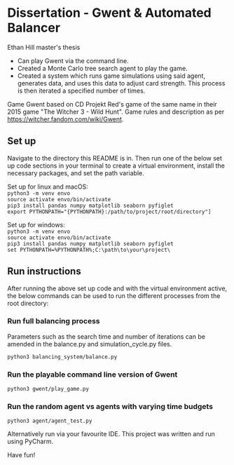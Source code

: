 # Dissertation - Gwent & Automated Balancer

Ethan Hill master's thesis
* Can play Gwent via the command line.
* Created a Monte Carlo tree search agent to play the game.
* Created a system which runs game simulations using said agent, generates data, and uses this data to adjust card strength. This process is then iterated a specified number of times.

Game Gwent based on CD Projekt Red's game of the same name in their 2015 game "The Witcher 3 - Wild Hunt". Game rules and description as per https://witcher.fandom.com/wiki/Gwent.

## Set up

Navigate to the directory this README is in. Then run one of the below set up code sections in your terminal to create a virtual environment, install the necessary packages, and set the path variable.

Set up for linux and macOS:\
`python3 -m venv envo`\
`source activate envo/bin/activate`\
`pip3 install pandas numpy matplotlib seaborn pyfiglet`\
`export PYTHONPATH="{PYTHONPATH}:/path/to/project/root/directory"]`

Set up for windows:\
`python3 -m venv envo`\
`source activate envo/bin/activate`\
`pip3 install pandas numpy matplotlib seaborn pyfiglet`\
`set PYTHONPATH=%PYTHONPATH%;C:\path\to\your\project\`

## Run instructions
After running the above set up code and with the virtual environment active, the below commands can be used to run the different processes from the root directory:

### Run full balancing process
Parameters such as the search time and number of iterations can be amended in the balance.py and simulation_cycle.py files.

`python3 balancing_system/balance.py`


### Run the playable command line version of Gwent

`python3 gwent/play_game.py`


### Run the random agent vs agents with varying time budgets

`python3 agent/agent_test.py`



Alternatively run via your favourite IDE. This project was written and run using PyCharm.

Have fun!